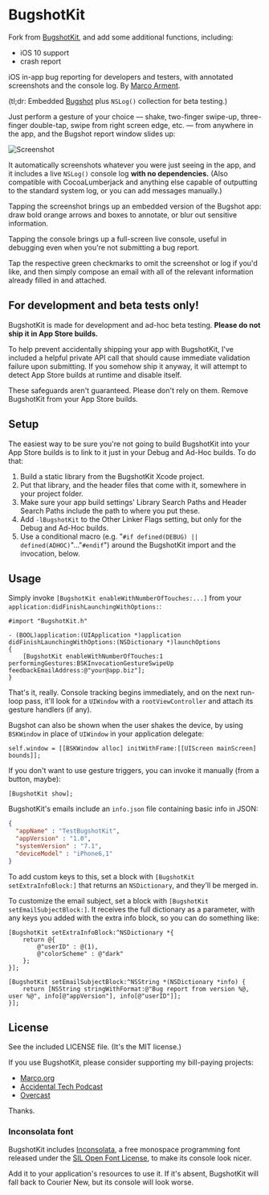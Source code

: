 BugshotKit
==========

Fork from [BugshotKit](https://github.com/gluckMu/BugshotKit), and add some additional functions, including: 

* iOS 10 support
* crash report

iOS in-app bug reporting for developers and testers, with annotated screenshots and the console log. By [Marco Arment](http://www.marco.org/).

(tl;dr: Embedded [Bugshot](http://www.marco.org/bugshot) plus `NSLog()` collection for beta testing.)

Just perform a gesture of your choice — shake, two-finger swipe-up, three-finger double-tap, swipe from right screen edge, etc. — from anywhere in the app, and the Bugshot report window slides up:

![Screenshot](https://raw.github.com/marcoarment/BugshotKit/master/example-screenshot.png)

It automatically screenshots whatever you were just seeing in the app, and it includes a live `NSLog()` console log **with no dependencies.** (Also compatible with CocoaLumberjack and anything else capable of outputting to the standard system log, or you can add messages manually.)

Tapping the screenshot brings up an embedded version of the Bugshot app: draw bold orange arrows and boxes to annotate, or blur out sensitive information.

Tapping the console brings up a full-screen live console, useful in debugging even when you're not submitting a bug report.

Tap the respective green checkmarks to omit the screenshot or log if you'd like, and then simply compose an email with all of the relevant information already filled in and attached.

## For development and beta tests only!

BugshotKit is made for development and ad-hoc beta testing. **Please do not ship it in App Store builds.**

To help prevent accidentally shipping your app with BugshotKit, I've included a helpful private API call that should cause immediate validation failure upon submitting. If you somehow ship it anyway, it will attempt to detect App Store builds at runtime and disable itself.

These safeguards aren't guaranteed. Please don't rely on them. Remove BugshotKit from your App Store builds.

## Setup

The easiest way to be sure you're not going to build BugshotKit into your App Store builds is to link to it just in your Debug and Ad-Hoc builds. To do that:

1. Build a static library from the BugshotKit Xcode project.
2. Put that library, and the header files that come with it, somewhere in your project folder.
3. Make sure your app build settings' Library Search Paths and Header Search Paths include the path to where you put these.
4. Add `-lBugshotKit` to the Other Linker Flags setting, but only for the Debug and Ad-Hoc builds.
5. Use a conditional macro (e.g. "`#if defined(DEBUG) || defined(ADHOC)`"..."`#endif`") around the BugshotKit import and the invocation, below.

## Usage

Simply invoke `[BugshotKit enableWithNumberOfTouches:...]` from your `application:didFinishLaunchingWithOptions:`:

```obj-c
#import "BugshotKit.h"

- (BOOL)application:(UIApplication *)application didFinishLaunchingWithOptions:(NSDictionary *)launchOptions
{
    [BugshotKit enableWithNumberOfTouches:1 performingGestures:BSKInvocationGestureSwipeUp feedbackEmailAddress:@"your@app.biz"];
}
```

That's it, really. Console tracking begins immediately, and on the next run-loop pass, it'll look for a `UIWindow` with a `rootViewController` and attach its gesture handlers (if any).

Bugshot can also be shown when the user shakes the device, by using `BSKWindow` in place of `UIWindow` in your application delegate:

```obj-c
self.window = [[BSKWindow alloc] initWithFrame:[[UIScreen mainScreen] bounds]];
```

If you don't want to use gesture triggers, you can invoke it manually (from a button, maybe):

```obj-c
[BugshotKit show];
```

BugshotKit's emails include an `info.json` file containing basic info in JSON:

```json
{
  "appName" : "TestBugshotKit",
  "appVersion" : "1.0",
  "systemVersion" : "7.1",
  "deviceModel" : "iPhone6,1"
}
```

To add custom keys to this, set a block with `[BugshotKit setExtraInfoBlock:]` that returns an `NSDictionary`, and they'll be merged in.

To customize the email subject, set a block with `[BugshotKit setEmailSubjectBlock:]`. It receives the full dictionary as a parameter, with any keys you added with the extra info block, so you can do something like:

```obj-c
[BugshotKit setExtraInfoBlock:^NSDictionary *{
    return @{
        @"userID" : @(1),
        @"colorScheme" : @"dark"
    };
}];

[BugshotKit setEmailSubjectBlock:^NSString *(NSDictionary *info) {
    return [NSString stringWithFormat:@"Bug report from version %@, user %@", info[@"appVersion"], info[@"userID"]];
}];
```

## License

See the included LICENSE file. (It's the MIT license.)

If you use BugshotKit, please consider supporting my bill-paying projects:

* [Marco.org](http://www.marco.org/)
* [Accidental Tech Podcast](http://atp.fm/)
* [Overcast](http://overcast.fm/)

Thanks.

### Inconsolata font

BugshotKit includes [Inconsolata](http://levien.com/type/myfonts/inconsolata.html), a free monospace programming font released under the [SIL Open Font License](http://scripts.sil.org/cms/scripts/page.php?site_id=nrsi&item_id=OFL), to make its console look nicer.

Add it to your application's resources to use it. If it's absent, BugshotKit will fall back to Courier New, but its console will look worse.

